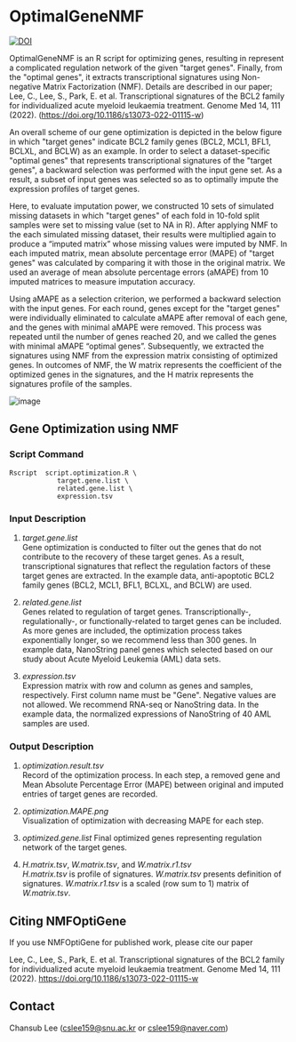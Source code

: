 # OptimalGeneNMF
[![DOI](https://zenodo.org/badge/292222008.svg)](https://zenodo.org/badge/latestdoi/292222008)

OptimalGeneNMF is an R script for optimizing genes, resulting in represent a complicated regulation network of the given "target genes". Finally, from the "optimal genes", it extracts transcriptional signatures using Non-negative Matrix Factorization (NMF). Details are described  in our paper; Lee, C., Lee, S., Park, E. et al. Transcriptional signatures of the BCL2 family for individualized acute myeloid leukaemia treatment. Genome Med 14, 111 (2022). (https://doi.org/10.1186/s13073-022-01115-w)

An overall scheme of our gene optimization is depicted in the below figure in which "target genes" indicate BCL2 family genes (BCL2, MCL1, BFL1, BCLXL, and BCLW) as an example. In order to select a dataset-specific "optimal genes" that represents transcriptional signatures of the "target genes", a backward selection was performed with the input gene set. As a result, a subset of input genes was selected so as to optimally impute the expression profiles of target genes. 

Here, to evaluate imputation power, we constructed 10 sets of simulated missing datasets in which "target genes" of each fold in 10-fold split samples were set to missing value (set to NA in R). After applying NMF to the each simulated missing dataset, their results were multiplied again to produce a “imputed matrix” whose missing values were imputed by NMF. In each imputed matrix, mean absolute percentage error (MAPE) of "target genes" was calculated by comparing it with those in the original matrix. We used an average of mean absolute percentage errors (aMAPE) from 10 imputed matrices to measure imputation accuracy.

Using aMAPE as a selection criterion, we performed a backward selection with the input genes. For each round, genes except for the "target genes" were individually eliminated to calculate aMAPE after removal of each gene, and the genes with minimal aMAPE were removed. This process was repeated until the number of genes reached 20, and we called the genes with minimal aMAPE “optimal genes”. Subsequently, we extracted the signatures using NMF from the expression matrix consisting of optimized genes. In outcomes of NMF, the W matrix represents the coefficient of the optimized genes in the signatures, and the H matrix represents the signatures profile of the samples.


![image](https://user-images.githubusercontent.com/70630535/177025236-b5a930f6-6832-4f08-bb00-ebf579c48063.png)




## Gene Optimization using NMF

### Script Command
```       
Rscript  script.optimization.R \
            target.gene.list \
            related.gene.list \
            expression.tsv 

```
      
### Input Description
1. *target.gene.list*   
Gene optimization is conducted to filter out the genes that do not contribute to the recovery of these target genes. As a result, transcriptional signatures that reflect the regulation factors of these target genes are extracted. In the example data, anti-apoptotic BCL2 family genes (BCL2, MCL1, BFL1,  BCLXL, and BCLW) are used. 

2. *related.gene.list*   
Genes related to regulation of target genes. Transcriptionally-, regulationally-, or functionally-related to target genes can be included. As more genes are included, the optimization process takes exponentially longer, so we recommend less than 300 genes. In example data, NanoString panel genes which selected based on our study about Acute Myeloid Leukemia (AML) data sets.

3. *expression.tsv*   
Expression matrix with row and column as genes and samples, respectively. First column name must be "Gene". Negative values are not allowed. We recommend RNA-seq or NanoString data. In the example data, the normalized expressions of NanoString of 40 AML samples are used.

### Output Description
1. *optimization.result.tsv*   
Record of the optimization process. In each step, a removed gene and Mean Absolute Percentage Error (MAPE) between original and imputed entries of target genes are recorded.

2. *optimization.MAPE.png*   
Visualization of optimization with decreasing MAPE for each step.

3. *optimized.gene.list*
Final optimized genes representing regulation network of the target genes.

4. *H.matrix.tsv*, *W.matrix.tsv*, and *W.matrix.r1.tsv*   
*H.matrix.tsv* is profile of signatures. *W.matrix.tsv* presents definition of signatures. *W.matrix.r1.tsv* is a scaled (row sum to 1) matrix of *W.matrix.tsv*.



## Citing NMFOptiGene
If you use NMFOptiGene for published work, please cite our paper

Lee, C., Lee, S., Park, E. et al. Transcriptional signatures of the BCL2 family for individualized acute myeloid leukaemia treatment. Genome Med 14, 111 (2022). https://doi.org/10.1186/s13073-022-01115-w

## Contact
Chansub Lee (cslee159@snu.ac.kr or cslee159@naver.com)





